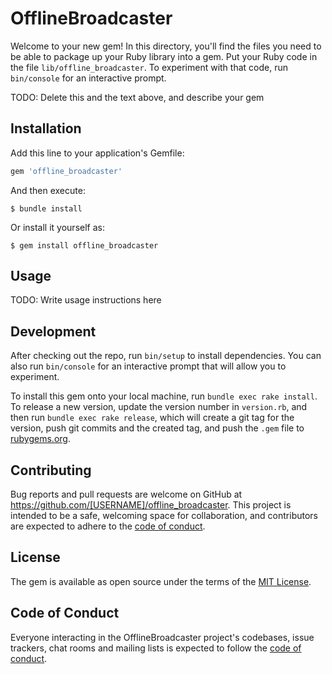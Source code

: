 # OfflineBroadcaster

Welcome to your new gem! In this directory, you'll find the files you need to be able to package up your Ruby library into a gem. Put your Ruby code in the file `lib/offline_broadcaster`. To experiment with that code, run `bin/console` for an interactive prompt.

TODO: Delete this and the text above, and describe your gem

## Installation

Add this line to your application's Gemfile:

```ruby
gem 'offline_broadcaster'
```

And then execute:

    $ bundle install

Or install it yourself as:

    $ gem install offline_broadcaster

## Usage

TODO: Write usage instructions here

## Development

After checking out the repo, run `bin/setup` to install dependencies. You can also run `bin/console` for an interactive prompt that will allow you to experiment.

To install this gem onto your local machine, run `bundle exec rake install`. To release a new version, update the version number in `version.rb`, and then run `bundle exec rake release`, which will create a git tag for the version, push git commits and the created tag, and push the `.gem` file to [rubygems.org](https://rubygems.org).

## Contributing

Bug reports and pull requests are welcome on GitHub at https://github.com/[USERNAME]/offline_broadcaster. This project is intended to be a safe, welcoming space for collaboration, and contributors are expected to adhere to the [code of conduct](https://github.com/[USERNAME]/offline_broadcaster/blob/master/CODE_OF_CONDUCT.md).

## License

The gem is available as open source under the terms of the [MIT License](https://opensource.org/licenses/MIT).

## Code of Conduct

Everyone interacting in the OfflineBroadcaster project's codebases, issue trackers, chat rooms and mailing lists is expected to follow the [code of conduct](https://github.com/[USERNAME]/offline_broadcaster/blob/master/CODE_OF_CONDUCT.md).
